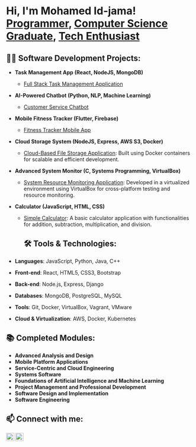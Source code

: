 <h1>Hi, I'm Mohamed Id-jama! <br/><a href="https://github.com/Malfratmohamed">Programmer</a>, <a href="https://www.linkedin.com/in/mohamed-idjama">Computer Science Graduate</a>, <a href="https://your-portfolio-website.com">Tech Enthusiast</a></h1>

<h2>👨‍💻 Software Development Projects:</h2>

- <b>Task Management App (React, NodeJS, MongoDB)</b>
  - [Full Stack Task Management Application](https://github.com/Malfratmohamed/task-manager-app)
- <b>AI-Powered Chatbot (Python, NLP, Machine Learning)</b>
  - [Customer Service Chatbot](https://github.com/Malfratmohamed/chatbot-project)
- <b>Mobile Fitness Tracker (Flutter, Firebase)</b>
  - [Fitness Tracker Mobile App](https://github.com/Malfratmohamed/mobile-fitness-tracker)
- <b>Cloud Storage System (NodeJS, Express, AWS S3, Docker)</b>
  - [Cloud-Based File Storage Application](https://github.com/Malfratmohamed/cloud-storage-project): Built using Docker containers for scalable and efficient development.
- <b>Advanced System Monitor (C, Systems Programming, VirtualBox)</b>
  - [System Resource Monitoring Application](https://github.com/Malfratmohamed/system-monitor-project): Developed in a virtualized environment using VirtualBox for cross-platform testing and resource monitoring.
- <b>Calculator (JavaScript, HTML, CSS)</b>
  - [Simple Calculator]([https://github.com/Malfratmohamed/calculator-project](https://github.com/Malfratmohamed/Calculator)](https://github.com/Malfratmohamed/Calculator.git)): A basic calculator application with functionalities for addition, subtraction, multiplication, and division.<h2>🛠️ Tools & Technologies:</h2>

- **Languages**: JavaScript, Python, Java, C++
- **Front-end**: React, HTML5, CSS3, Bootstrap
- **Back-end**: Node.js, Express, Django
- **Databases**: MongoDB, PostgreSQL, MySQL
- **Tools**: Git, Docker, VirtualBox, Vagrant, VMware
- **Cloud & Virtualization**: AWS, Docker, Kubernetes

<h2>📚 Completed Modules:</h2>

- **Advanced Analysis and Design**
- **Mobile Platform Applications**
- **Service-Centric and Cloud Engineering**
- **Systems Software**
- **Foundations of Artificial Intelligence and Machine Learning**
- **Project Management and Professional Development**
- **Software Design and Implementation**
- **Software Engineering**

<h2>📫 Connect with me:</h2>

[<img align="left" alt="Mohamed Id-jama | LinkedIn" width="22px" src="https://cdn.jsdelivr.net/npm/simple-icons@v3/icons/linkedin.svg" />][linkedin]
[<img align="left" alt="Mohamed Id-jama | GitHub" width="22px" src="https://cdn.jsdelivr.net/npm/simple-icons@v3/icons/github.svg" />][github]

[linkedin]: https://www.linkedin.com/in/mohamed-idjama
[github]: https://github.com/Malfratmohamed
